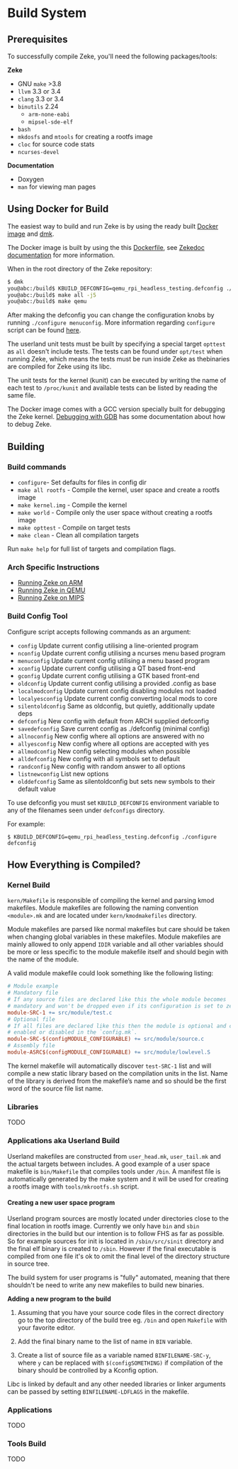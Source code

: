 Build System
============

Prerequisites
-------------

To successfully compile Zeke, you'll need the following packages/tools:

**Zeke**

- GNU `make` >3.8
- `llvm` 3.3 or 3.4
- `clang` 3.3 or 3.4
- `binutils` 2.24
    - `arm-none-eabi`
    - `mipsel-sde-elf`
- `bash`
- `mkdosfs` and `mtools` for creating a rootfs image
- `cloc` for source code stats
- `ncurses-devel`

**Documentation**

- Doxygen
- `man` for viewing man pages

Using Docker for Build
----------------------

The easiest way to build and run Zeke is by using the ready built
[Docker image](https://hub.docker.com/r/olliv/zekedock/) and
[dmk](https://github.com/Zeke-OS/dmk).

The Docker image is built by using the this [Dockerfile](/docker/Dockerfile),
see [Zekedoc documentation](/docker/README.md) for more information.

When in the root directory of the Zeke repository:

```bash
$ dmk
you@abc:/build$ KBUILD_DEFCONFIG=qemu_rpi_headless_testing.defconfig ./configure defconfig
you@abc:/build$ make all -j5
you@abc:/build$ make qemu
```

After making the defconfig you can change the configuration knobs by running
`./configure menuconfig`. More information regarding `configure` script can be
found [here](https://github.com/Zeke-OS/zeke/wiki/configure-script).

The userland unit tests must be built by specifying a special target `opttest`
as `all` doesn't include tests. The tests can be found under `opt/test` when
running Zeke, which means the tests must be run inside Zeke as thebinaries are
compiled for Zeke using its libc.

The unit tests for the kernel (kunit) can be executed by writing the name of
each test to `/proc/kunit` and available tests can be listed by reading the
same file.

The Docker image comes with a GCC version specially built for debugging the
Zeke kernel. [Debugging with GDB](/doc/gdb.md) has some documentation about
how to debug Zeke.


Building
--------

### Build commands

+ `configure`- Set defaults for files in config dir
+ `make all rootfs` - Compile the kernel, user space and create a rootfs image
+ `make kernel.img` - Compile the kernel
+ `make world` - Compile only the user space without creating a rootfs image
+ `make opttest` - Compile on target tests
+ `make clean` - Clean all compilation targets

Run `make help` for full list of targets and compilation flags.


### Arch Specific Instructions

- [Running Zeke on ARM](/doc/arch/arm.md)
- [Running Zeke in QEMU](/doc/arch/qemu.md)
- [Running Zeke on MIPS](/doc/arch/mips.md)


### Build Config Tool

Configure script accepts following commands as an argument:

- `config`          Update current config utilising a line-oriented program
- `nconfig`         Update current config utilising a ncurses menu based program
- `menuconfig`      Update current config utilising a menu based program
- `xconfig`         Update current config utilising a QT based front-end
- `gconfig`         Update current config utilising a GTK based front-end
- `oldconfig`       Update current config utilising a provided .config as base
- `localmodconfig`  Update current config disabling modules not loaded
- `localyesconfig`  Update current config converting local mods to core
- `silentoldconfig` Same as oldconfig, but quietly, additionally update deps
- `defconfig`       New config with default from ARCH supplied defconfig
- `savedefconfig`   Save current config as ./defconfig (minimal config)
- `allnoconfig`     New config where all options are answered with no
- `allyesconfig`    New config where all options are accepted with yes
- `allmodconfig`    New config selecting modules when possible
- `alldefconfig`    New config with all symbols set to default
- `randconfig`      New config with random answer to all options
- `listnewconfig`   List new options
- `olddefconfig`    Same as silentoldconfig but sets new symbols to their default value

To use defconfig you must set `KBUILD_DEFCONFIG` environment variable to any of the
filenames seen under `defconfigs` directory.

For example:

```
$ KBUILD_DEFCONFIG=qemu_rpi_headless_testing.defconfig ./configure defconfig
```


How Everything is Compiled?
---------------------------

### Kernel Build

`kern/Makefile` is responsible of compiling the kernel and parsing kmod
makefiles. Module makefiles are following the naming convention
`<module>.mk` and are located under `kern/kmodmakefiles` directory.

Module makefiles are parsed like normal makefiles but care should be
taken when changing global variables in these makefiles. Module
makefiles are mainly allowed to only append `IDIR` variable and all
other variables should be more or less specific to the module makefile
itself and should begin with the name of the module.

A valid module makefile could look something like the following
listing:

```makefile
# Module example
# Mandatory file
# If any source files are declared like this the whole module becomes
# mandatory and won't be dropped even if its configuration is set to zero.
module-SRC-1 += src/module/test.c
# Optional file
# If all files are declared like this then the module is optional and can be
# enabled or disabled in the `config.mk`.
module-SRC-$(configMODULE_CONFIGURABLE) += src/module/source.c
# Assembly file
module-ASRC$(configMODULE_CONFIGURABLE) += src/module/lowlevel.S
```

The kernel makefile will automatically discover `test-SRC-1` list and
will compile a new static library based on the compilation units in the
list. Name of the library is derived from the makefile’s name and so
should be the first word of the source file list name.

### Libraries

TODO

### Applications aka Userland Build

Userland makefiles are constructed from `user_head.mk`, `user_tail.mk`
and the actual targets between includes. A good example of a user space
makefile is `bin/Makefile` that compiles tools under `/bin`. A manifest
file is automatically generated by the make system and it will be used
for creating a rootfs image with `tools/mkrootfs.sh` script.

#### Creating a new user space program

Userland program sources are mostly located under directories close to
the final location in rootfs image. Currently we only have `bin` and
`sbin` directories in the build but our intention is to follow FHS as
far as possible. So for example sources for init is located in
`/sbin/src/sinit` directory and the final elf binary is created to
`/sbin`. However if the final executable is compiled from one file
it's ok to omit the final level of the directory structure in source tree.

The build system for user programs is "fully" automated, meaning that
there shouldn't be need to write any new makefiles to build new binaries.

**Adding a new program to the build**

1. Assuming that you have your source code files in the correct directory
   go to the top directory of the build tree eg. `/bin` and open `Makefile`
   with your favorite editor.

2. Add the final binary name to the list of name in `BIN` variable.

3. Create a list of source file as a variable named `BINFILENAME-SRC-y`,
   where `y` can be replaced with `$(configSOMETHING)` if compilation of
   the binary should be controlled by a Kconfig option.

Libc is linked by default and any other needed libraries or linker arguments
can be passed by setting `BINFILENAME-LDFLAGS` in the makefile.

### Applications

TODO

### Tools Build

TODO
